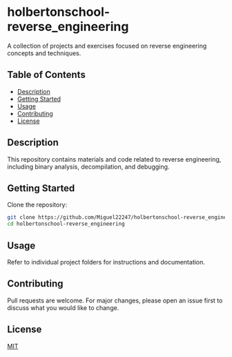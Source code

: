 # holbertonschool-reverse_engineering

A collection of projects and exercises focused on reverse engineering concepts and techniques.

## Table of Contents

- [Description](#description)
- [Getting Started](#getting-started)
- [Usage](#usage)
- [Contributing](#contributing)
- [License](#license)

## Description

This repository contains materials and code related to reverse engineering, including binary analysis, decompilation, and debugging.

## Getting Started

Clone the repository:

```bash
git clone https://github.com/Miguel22247/holbertonschool-reverse_engineering.git
cd holbertonschool-reverse_engineering
```

## Usage

Refer to individual project folders for instructions and documentation.

## Contributing

Pull requests are welcome. For major changes, please open an issue first to discuss what you would like to change.

## License

[MIT](LICENSE)
